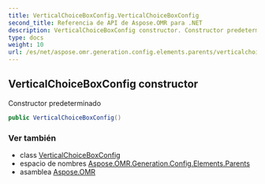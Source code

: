 ```yaml
---
title: VerticalChoiceBoxConfig.VerticalChoiceBoxConfig
second_title: Referencia de API de Aspose.OMR para .NET
description: VerticalChoiceBoxConfig constructor. Constructor predeterminado
type: docs
weight: 10
url: /es/net/aspose.omr.generation.config.elements.parents/verticalchoiceboxconfig/verticalchoiceboxconfig/
---
```

## VerticalChoiceBoxConfig constructor

Constructor predeterminado

```csharp
public VerticalChoiceBoxConfig()
```

### Ver también

* class [VerticalChoiceBoxConfig](../)
* espacio de nombres [Aspose.OMR.Generation.Config.Elements.Parents](../../verticalchoiceboxconfig/)
* asamblea [Aspose.OMR](../../../)


